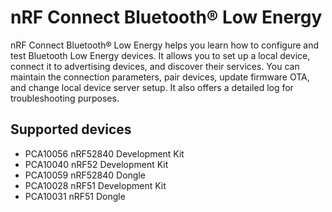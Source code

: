 # nRF Connect Bluetooth® Low Energy

nRF Connect Bluetooth® Low Energy helps you learn how to configure and test Bluetooth Low Energy devices. It allows you to set up a local device, connect it to advertising devices, and discover their services. You can maintain the connection parameters, pair devices, update firmware OTA, and change local device server setup. It also offers a detailed log for troubleshooting purposes.

## Supported devices

- PCA10056 nRF52840 Development Kit
- PCA10040 nRF52 Development Kit
- PCA10059 nRF52840 Dongle
- PCA10028 nRF51 Development Kit
- PCA10031 nRF51 Dongle